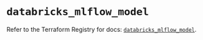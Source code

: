 # `databricks_mlflow_model`

Refer to the Terraform Registry for docs: [`databricks_mlflow_model`](https://registry.terraform.io/providers/databricks/databricks/1.54.0/docs/resources/mlflow_model).
